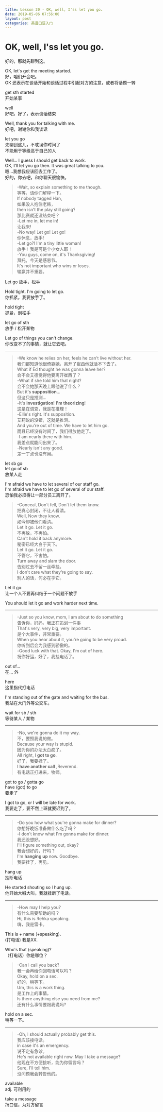 ```yaml
---
title: Lesson 20 - OK, well, I'ss let you go.
date: 2019-05-06 07:56:00
layout: post
categories: 英语口语入门
---
```


# OK, well, I'ss let you go.

好的，那就先聊到这。

OK, let's get the meeting started.  
好，咱们开会吧。  
OK 还表示在谈话开始和谈话过程中引起对方的注意，或者将话题一转

get sth started  
开始某事  

well  
好吧，好了，表示谈话结束

Well, thank you for talking with me.  
好吧，谢谢你和我谈话

let you go  
先聊到这儿，不耽误你时间了  
不能用于等级高于自己的人

Well... I guess I should get back to work.  
OK, I'll let you go then. It was great talking to you.  
嗯...我想我应该回去工作了。  
好的，你去吧，和你聊天很愉快。

> -Wait, so explain something to me though.  
> 等等，请你们解释一下。  
> If nobody tagged Han,  
> 如果没人抱住老韩，  
> then isn't the play still going?  
> 那比赛就还没结束吧？   
> -Let me in, let me in!  
> 让我来!  
> -No way! Let go! Let go!  
> 你休息，放手!  
> -Let go?! I'm a tiny little woman!  
> 放手！我是可是个小女人耶！  
> -You guys, come on, it's Thanksgiving!  
> 拜托，今天是感恩节。   
> It's not important who wins or loses.  
> 输赢并不重要。

Let go
放手，松手

Hold tight. I'm going to let go.  
你抓紧，我要放手了。

hold tight  
抓紧，别松手

let go of sth  
放手 / 松开某物

Let go of things you can't change.  
你改变不了的事情，就让它去吧。

---

> -We know he relies on her, feels he can't live without her.  
> 我们都知道他很倚靠她，离开了崔西他就活不下去了。  
> What if Ed thought he was gonna leave her?  
> 会不会艾德觉得他要离开崔西了？  
> -What if she told him that night?  
> 会不会她那天晚上跟他说了什么？  
> But it's **supposition**...  
> 但这只是推测...  
> -It's **investigation**! **I'm theorizing**!  
> 这是在调查，我是在推理！  
> -Ellie's right. It's supposition.  
> 艾莉说的没错，这就是推测。  
> And you're out of time. We have to let him go.  
> 而且已经没有时间了，我们得放他走了。  
> -I am nearly there with him.  
> 我差点就能问出来了。  
> -Nearly isn't any good.  
> 差一丁点也没有用。

let sb go  
let go of sb  
放某人走

I'm afraid we have to let several of our staff go.  
I'm afraid we have to let go of several of our staff.  
恐怕我必须得让一部分员工离开了。

> -Conceal, Don't fell, Don't let them know.  
> 把真心封闭，不让人看清。  
> Well, Now they know.  
> 如今却被他们看清。  
> Let it go. Let it go.  
> 不再躲，不再怕。  
> Can't hold it back anymore.  
> 秘密已经大白于天下。  
> Let it go. Let it go.  
> 不管它，不害怕。  
> Turn away and slam the door.  
> 告别过去不留一丝牵挂。  
> I don't care what they're going to say.  
> 别人的话，何必在乎它。  

Let it go  
让一个人不要再纠结于一个问题不放手

You should let it go and work harder next time.

---

> -Just so you know, mom, I am about to do something  
> 告诉你，妈妈，我正在策划一件事  
> That's very, very big, very important.  
> 是个大事件，非常重要。  
> When you hear about it, you're going to be very proud.  
> 你听到后会为我感到骄傲的。  
> -Good luck with that. Okay, I'm out of here.  
> 祝你好运，好了，我挂电话了。  

out of...  
在... 外

here  
这里指代打电话

I'm standing out of the gate and waiting for the bus.  
我站在大门外等公交车。  

wait for sb / sth  
等待某人 /  某物

---

> -No, we're gonna do it my way.  
> 不，要照我说的做。  
> Because your way is stupid.  
> 因为你的办法太白痴了。  
> All right, I **got to go**.  
> 好了，我要挂了。  
> I **have another call** ,Reverend.  
> 有电话正打进来，牧师。  
>

got to go / gotta go  
have (got) to go  
要走了

I got to go, or I will be late for work.  
我要走了，要不然上班就要迟到了。

---

> -Do you how what you're gonna make for dinner?  
> 你想好晚饭准备做什么吃了吗？  
> -I don't know what I'm gonna make for dinner.  
> 我还没想好。  
> I'll figure something out, okay?  
> 我会想好的，行吗？  
> I'm **hanging up** now. Goodbye.  
> 我要挂了，再见。  

hang up  
挂断电话

He started shouting so I hung up.  
他开始大喊大叫，我就挂断了电话。  

---

> -How may I help you?  
> 有什么需要帮助的吗？  
> Hi, this is Rehka speaking.  
> 嗨，我是雷卡。  

This is + name (+speaking).  
(打电话) 我是XX.  

Who's that (speaking)?  
（打电话）你是哪位？  

> -Can I call you back?  
> 我一会再给你回电话可以吗？  
> Okay, hold on a sec.  
> 好的，稍等下。  
> Um, this is a work thing.  
> 是工作上的事情。  
> Is there anything else you need from me?  
> 还有什么事情要跟我说吗?  

hold on a sec.  
稍等一下。

---

> -Oh, I should actually probably get this.  
> 我应该接电话。  
> in case it's an emergency.  
> 说不定有急诊。  
> He's not available right now. May I take a message?  
> 他现在不方便接听，能为你留言吗？  
> Sure, I'll tell him.  
> 没问题我会转告他的。  

available  
adj. 可利用的

take a message  
捎口信，为对方留言
















